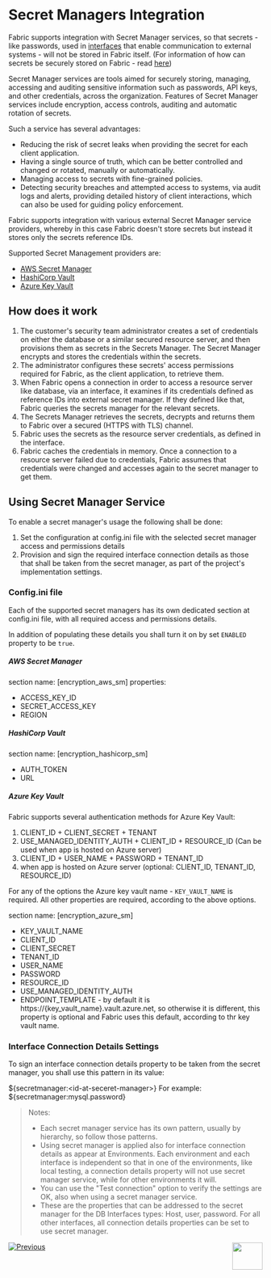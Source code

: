# **Secret Managers Integration** 

Fabric supports integration with Secret Manager services, so that secrets - like passwords, used in [interfaces]("/articles/05_DB_interfaces/01_interfaces_overview.md") that enable communication to external systems - will not be stored in Fabric itself. (For information of how can secrets be securely stored on Fabric - read [here](/articles/26_fabric_security/04_fabric_interfaces_security.md))

Secret Manager services are tools aimed for securely storing, managing, accessing and auditing sensitive information such as passwords, API keys, and other credentials, across the organization. Features of Secret Manager services include encryption, access controls, auditing and automatic rotation of secrets.

Such a service has several advantages: 

- Reducing the risk of secret leaks when providing the secret for each client application.
- Having a single source of truth, which can be better controlled and changed or rotated, manually or automatically.
- Managing access to secrets with fine-grained policies.
- Detecting security breaches and attempted access to systems, via audit logs and alerts, providing detailed history of client interactions, which can also be used for guiding policy enforcement.

Fabric supports integration with various external Secret Manager service providers, whereby in this case Fabric doesn't store secrets but instead it stores only the secrets reference IDs. 

Supported Secret Management providers are: 

- [AWS Secret Manager](https://aws.amazon.com/secrets-manager/)
- [HashiCorp Vault](https://www.hashicorp.com/products/vault/secrets-management)
- [Azure Key Vault](https://azure.microsoft.com/en-us/products/key-vault/)



## How does it work

1. The customer's security team administrator creates a set of credentials on either the database or a similar secured resource server, and then provisions them as secrets in the Secrets Manager. The Secret Manager encrypts and stores the credentials within the secrets.
2. The administrator configures these secrets' access permissions required for Fabric, as the client application, to retrieve them.
3. When Fabric opens a connection in order to access a resource server like database, via an interface, it examines if its credentials defined as reference IDs into external secret manager. If they defined like that, Fabric queries the secrets manager for the relevant secrets. 
4. The Secrets Manager retrieves the secrets, decrypts and returns them to Fabric over a secured (HTTPS with TLS) channel.
5. Fabric uses the secrets as the resource server credentials, as defined in the interface.
6. Fabric caches the credentials in memory. Once a connection to a resource server failed due to credentials, Fabric assumes that credentials were changed and accesses again to the secret manager to get them.



## Using Secret Manager Service

To enable a secret manager's usage the following  shall be done:

1. Set the configuration at config.ini file with the selected secret manager access and permissions details
2. Provision and sign the required interface connection details as those that shall be taken from the secret manager, as part of the project's implementation settings.

### Config.ini file

Each of the supported secret managers has its own dedicated section at config.ini file, with all required access and permissions details.

In addition of populating these details you shall turn it on by set `ENABLED` property to be `true`.

##### AWS Secret Manager

section name: [encryption_aws_sm]
properties:

* ACCESS_KEY_ID
* SECRET_ACCESS_KEY
* REGION

##### HashiCorp Vault

section name: [encryption_hashicorp_sm]

* AUTH_TOKEN
* URL

##### Azure Key Vault

Fabric supports several authentication methods for Azure Key Vault:

 1. CLIENT_ID + CLIENT_SECRET + TENANT
 2. USE_MANAGED_IDENTITY_AUTH + CLIENT_ID + RESOURCE_ID (Can be used when app is hosted on Azure server)
 3. CLIENT_ID + USER_NAME + PASSWORD + TENANT_ID
 4. when app is hosted on Azure server (optional: CLIENT_ID, TENANT_ID, RESOURCE_ID)

For any of the options the Azure key vault name - `KEY_VAULT_NAME` is required. All other properties are required, according to the above options.

section name: [encryption_azure_sm]

- KEY_VAULT_NAME
- CLIENT_ID
- CLIENT_SECRET
- TENANT_ID
- USER_NAME
- PASSWORD
- RESOURCE_ID
- USE_MANAGED_IDENTITY_AUTH
- ENDPOINT_TEMPLATE - by default it is https://{key_vault_name}.vault.azure.net, so otherwise it is different, this property is optional and Fabric uses this default, according to thr key vault name.



### Interface Connection Details Settings

 To sign an interface connection details property to be taken from the secret manager, you shall use this pattern in its value:

${secretmanager:\<id-at-seceret-manager\>}
For example: ${secretmanager:mysql.password}

> Notes: 
>
> * Each secret manager service has its own pattern, usually by hierarchy, so follow those patterns. 
> * Using secret manager is applied also for interface connection details as appear at Environments. Each environment and each interface is independent so that in one of the environments, like local testing, a connection details property will not use secret manager service, while for other environments it will. 
> * You can use the "Test connection" option to verify the settings are OK, also  when using a secret manager service.
> * These are the properties that can be addressed to the secret manager for the DB Interfaces types: Host, user, password. For all other interfaces, all connection details properties can be set to use secret manager.  





[![Previous](/articles/images/Previous.png)](/articles/26_fabric_security/04_fabric_interfaces_security.md)[<img align="right" width="60" height="54" src="/articles/images/Next.png">](/articles/26_fabric_security/05_fabric_webservices_security.md)
